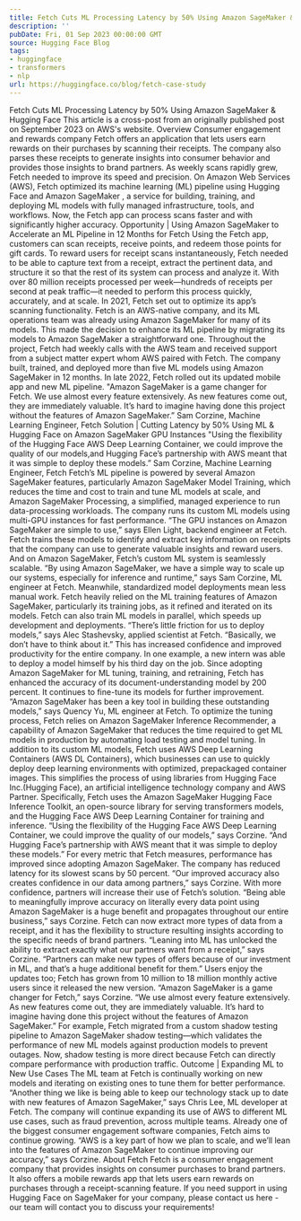 ```yaml
---
title: Fetch Cuts ML Processing Latency by 50% Using Amazon SageMaker & Hugging Face
description: ''
pubDate: Fri, 01 Sep 2023 00:00:00 GMT
source: Hugging Face Blog
tags:
- huggingface
- transformers
- nlp
url: https://huggingface.co/blog/fetch-case-study
---
```


Fetch Cuts ML Processing Latency by 50% Using Amazon SageMaker & Hugging Face
This article is a cross-post from an originally published post on September 2023 on AWS's website.
Overview
Consumer engagement and rewards company Fetch offers an application that lets users earn rewards on their purchases by scanning their receipts. The company also parses these receipts to generate insights into consumer behavior and provides those insights to brand partners. As weekly scans rapidly grew, Fetch needed to improve its speed and precision.
On Amazon Web Services (AWS), Fetch optimized its machine learning (ML) pipeline using Hugging Face and Amazon SageMaker , a service for building, training, and deploying ML models with fully managed infrastructure, tools, and workflows. Now, the Fetch app can process scans faster and with significantly higher accuracy.
Opportunity | Using Amazon SageMaker to Accelerate an ML Pipeline in 12 Months for Fetch
Using the Fetch app, customers can scan receipts, receive points, and redeem those points for gift cards. To reward users for receipt scans instantaneously, Fetch needed to be able to capture text from a receipt, extract the pertinent data, and structure it so that the rest of its system can process and analyze it. With over 80 million receipts processed per week—hundreds of receipts per second at peak traffic—it needed to perform this process quickly, accurately, and at scale.
In 2021, Fetch set out to optimize its app’s scanning functionality. Fetch is an AWS-native company, and its ML operations team was already using Amazon SageMaker for many of its models. This made the decision to enhance its ML pipeline by migrating its models to Amazon SageMaker a straightforward one.
Throughout the project, Fetch had weekly calls with the AWS team and received support from a subject matter expert whom AWS paired with Fetch. The company built, trained, and deployed more than five ML models using Amazon SageMaker in 12 months. In late 2022, Fetch rolled out its updated mobile app and new ML pipeline.
"Amazon SageMaker is a game changer for Fetch. We use almost every feature extensively. As new features come out, they are immediately valuable. It’s hard to imagine having done this project without the features of Amazon SageMaker.”
Sam Corzine, Machine Learning Engineer, Fetch
Solution | Cutting Latency by 50% Using ML & Hugging Face on Amazon SageMaker GPU Instances
"Using the flexibility of the Hugging Face AWS Deep Learning Container, we could improve the quality of our models,and Hugging Face’s partnership with AWS meant that it was simple to deploy these models.”
Sam Corzine, Machine Learning Engineer, Fetch
Fetch’s ML pipeline is powered by several Amazon SageMaker features, particularly Amazon SageMaker Model Training, which reduces the time and cost to train and tune ML models at scale, and Amazon SageMaker Processing, a simplified, managed experience to run data-processing workloads. The company runs its custom ML models using multi-GPU instances for fast performance. “The GPU instances on Amazon SageMaker are simple to use,” says Ellen Light, backend engineer at Fetch. Fetch trains these models to identify and extract key information on receipts that the company can use to generate valuable insights and reward users. And on Amazon SageMaker, Fetch’s custom ML system is seamlessly scalable. “By using Amazon SageMaker, we have a simple way to scale up our systems, especially for inference and runtime,” says Sam Corzine, ML engineer at Fetch. Meanwhile, standardized model deployments mean less manual work.
Fetch heavily relied on the ML training features of Amazon SageMaker, particularly its training jobs, as it refined and iterated on its models. Fetch can also train ML models in parallel, which speeds up development and deployments. “There’s little friction for us to deploy models,” says Alec Stashevsky, applied scientist at Fetch. “Basically, we don’t have to think about it.” This has increased confidence and improved productivity for the entire company. In one example, a new intern was able to deploy a model himself by his third day on the job.
Since adopting Amazon SageMaker for ML tuning, training, and retraining, Fetch has enhanced the accuracy of its document-understanding model by 200 percent. It continues to fine-tune its models for further improvement. “Amazon SageMaker has been a key tool in building these outstanding models,” says Quency Yu, ML engineer at Fetch. To optimize the tuning process, Fetch relies on Amazon SageMaker Inference Recommender, a capability of Amazon SageMaker that reduces the time required to get ML models in production by automating load testing and model tuning.
In addition to its custom ML models, Fetch uses AWS Deep Learning Containers (AWS DL Containers), which businesses can use to quickly deploy deep learning environments with optimized, prepackaged container images. This simplifies the process of using libraries from Hugging Face Inc.(Hugging Face), an artificial intelligence technology company and AWS Partner. Specifically, Fetch uses the Amazon SageMaker Hugging Face Inference Toolkit, an open-source library for serving transformers models, and the Hugging Face AWS Deep Learning Container for training and inference. “Using the flexibility of the Hugging Face AWS Deep Learning Container, we could improve the quality of our models,” says Corzine. “And Hugging Face’s partnership with AWS meant that it was simple to deploy these models.”
For every metric that Fetch measures, performance has improved since adopting Amazon SageMaker. The company has reduced latency for its slowest scans by 50 percent. “Our improved accuracy also creates confidence in our data among partners,” says Corzine. With more confidence, partners will increase their use of Fetch’s solution. “Being able to meaningfully improve accuracy on literally every data point using Amazon SageMaker is a huge benefit and propagates throughout our entire business,” says Corzine.
Fetch can now extract more types of data from a receipt, and it has the flexibility to structure resulting insights according to the specific needs of brand partners. “Leaning into ML has unlocked the ability to extract exactly what our partners want from a receipt,” says Corzine. “Partners can make new types of offers because of our investment in ML, and that’s a huge additional benefit for them.”
Users enjoy the updates too; Fetch has grown from 10 million to 18 million monthly active users since it released the new version. “Amazon SageMaker is a game changer for Fetch,” says Corzine. “We use almost every feature extensively. As new features come out, they are immediately valuable. It’s hard to imagine having done this project without the features of Amazon SageMaker.” For example, Fetch migrated from a custom shadow testing pipeline to Amazon SageMaker shadow testing—which validates the performance of new ML models against production models to prevent outages. Now, shadow testing is more direct because Fetch can directly compare performance with production traffic.
Outcome | Expanding ML to New Use Cases
The ML team at Fetch is continually working on new models and iterating on existing ones to tune them for better performance. “Another thing we like is being able to keep our technology stack up to date with new features of Amazon SageMaker,” says Chris Lee, ML developer at Fetch. The company will continue expanding its use of AWS to different ML use cases, such as fraud prevention, across multiple teams.
Already one of the biggest consumer engagement software companies, Fetch aims to continue growing. “AWS is a key part of how we plan to scale, and we’ll lean into the features of Amazon SageMaker to continue improving our accuracy,” says Corzine.
About Fetch
Fetch is a consumer engagement company that provides insights on consumer purchases to brand partners. It also offers a mobile rewards app that lets users earn rewards on purchases through a receipt-scanning feature.
If you need support in using Hugging Face on SageMaker for your company, please contact us here - our team will contact you to discuss your requirements!